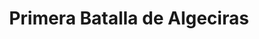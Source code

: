 ﻿---
title: "Primera Batalla de Algeciras"
permalink: periodes_731.html
layout: periode
dataInici: 1801-07-06
sidebar: periodes
pares:
  - 618:
    title: "Segunda Coalición"
    dataInici: "(1798)"
    dataFi: "(1802)"

fills:
jocsPrincipals:
jocsEscenaris:
jocsEpoca:
  - title: "Flying Colors"
    bggId: 8730
    escenari: "Algeciras Bay"
    dataInici: 
    dataFi: 

jocsEpocaEscenaris:
---

